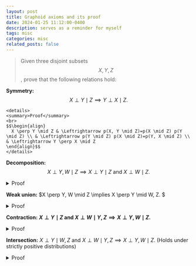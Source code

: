 ```yaml
---
layout: post
title: Graphoid axioms and its proof
date: 2024-01-25 11:12:00-0400
description: serves as a reminder for myself
tags: misc
categories: misc
related_posts: false
---
```


>Given three disjoint subsets $$X, Y, Z$$, prove that the following relations hold:

**Symmetry:** $$X \perp Y \mid Z  \implies Y \perp X \mid Z.$$

```
<details>
<summary>Proof</summary>
<br>
$$\begin{align} 
  X \perp Y \mid Z & \Leftrightarrow p(X, Y \mid Z)=p(X \mid Z) p(Y \mid Z) \\ & \Leftrightarrow p(Y \mid Z) p(X \mid Z)=p(Y, X \mid Z) \\ & \Leftrightarrow Y \perp X \mid Z 
\end{align}$$
</details>
```

**Decomposition:** $$X \perp Y, W \mid Z  \implies X \perp Y \mid Z \  \text{and} \ X \perp W \mid Z.$$

<details>
<summary>Proof</summary>
<br>
$$\begin{align} 
  X \perp Y, W \mid Z & \Leftrightarrow p(X, Y, W \mid Z)=p(X \mid Z) p(Y, W \mid Z) \\ & \Leftrightarrow p(W \mid X, Y, Z) p(X, Y \mid Z)=p(X \mid Z) p(W \mid Y, Z) p(Y \mid Z) \\ & \Rightarrow \sum_{w} p(W \mid X, Y, Z) p(X, Y \mid Z)=\sum_{w} p(W \mid Y, Z) p(X \mid Z) p(Y \mid Z) \\ & \Leftrightarrow p(X, Y \mid Z)=p(X \mid Z) p(Y \mid Z) \\ & \Leftrightarrow X \perp Y \mid Z 
  \end{align}$$
	similarly,
	$$\begin{align} 
  X \perp Y, W \mid Z & \Leftrightarrow p(X, Y, W \mid Z)=p(X \mid Z) p(Y, W \mid Z) \\ & \Leftrightarrow p(Y \mid X, W, Z) p(X, W \mid Z)=p(X \mid Z) p(W \mid Z) p(Y \mid W, Z) \\ &\Rightarrow \sum_{Y} p(Y \mid X, W, Z) p(X, W \mid Z)=\sum_{Y} p(X \mid Z) p(W \mid Z) p(Y \mid W, Z) \\ &\Leftrightarrow p(X, W \mid Z)=p(X \mid Z) p(W \mid Z)\\ & \Leftrightarrow X \perp W \mid Z 
  \end{align}$$
</details>

**Weak union:** $X \perp Y, W \mid Z  \implies X \perp Y \mid W, Z. $

<details>
<summary>Proof</summary>
<br>
$$\begin{align} 
  X \perp Y, W \mid Z & \Leftrightarrow p(X, Y, W \mid Z)=p(X \mid Z) p(Y, W \mid Z) \\ & \Leftrightarrow p(X, Y \mid W, Z) p(W \mid Z)=p(X \mid Z) p(Y \mid W, Z) p(W\mid Z) \\ & \Leftrightarrow p(X, Y \mid W, Z)=p(X \mid Z) p(Y \mid W, Z) \\ \text{Based on (ii)} & \Rightarrow p(X, Y \mid W, Z)=p(X \mid Z, W) p(Y \mid W, Z) \\ & \Leftrightarrow X \perp Y \mid W, Z 
  \end{align}$$
</details>

**Contraction:** **$X \perp Y \mid Z \  \text{and} \ X \perp W \mid Y, Z \implies X \perp Y, W \mid Z.$**

<details>
<summary>Proof</summary>
<br>
$$\begin{align}
	X \perp Y \mid Z \text { \& } X \perp W \mid Y, Z & \Leftrightarrow p(X, Y \mid Z)=p(X \mid Z) p(Y \mid Z)\\
	& \text{ \& } p(X, W \mid Y, Z)=p(X \mid Y, Z) p(W \mid Y, Z)\\ & \begin{aligned}
	    \Rightarrow p(X, Y, W \mid Z)&=p(X, W \mid Y, Z) P(Y \mid Z)\\ & =p(X \mid Y, Z) p(W \mid Y, Z) p(Y \mid Z)\\& =p(X \mid Z) p(W, Y|Z)
	\end{aligned}
	\\ & \Leftrightarrow X \perp W, Y \mid Z
	\end{align}
	$$
</details>

**Intersection:** $X \perp Y \mid W, Z \  \text{and} \ X \perp W \mid Y, Z \implies X \perp Y, W \mid Z.$  (Holds under strictly positive distributions)

<details>
<summary>Proof</summary>
<br>
$$
	\begin{align}
	X \perp W \mid Y, Z & \Leftrightarrow p(X, W \mid Y, Z)=p(X \mid Y, Z) p(W \mid Y, Z)\\ &
	\begin{align}
	\Rightarrow p(X, W, Y \mid Z)& =p(X \mid Y, Z) p(W \mid Y, Z) p(Y \mid Z)\\
	&=p(X\mid Y,Z)p(W,Y\mid Z) \overset{\Delta}{=} p(X\mid Z)p(W,Y\mid Z)\Rightarrow X \perp W, Y\mid Z
	\end{align}
	\end{align}
	$$
	the $\Delta$ holds since $$\begin{align}
	&p(X \mid W, Z, Y)=p(X \mid Y, Z)=p(X \mid W, Z)\\
	& \Leftrightarrow \frac{p(X, Y \mid Z)}{p(Y \mid Z)}=\frac{p(X, W \mid Z)}{p(W \mid Z)}\\
    & \Rightarrow \sum_W p(X, Y \mid Z)p(W \mid Z)=\sum_W p(X, W \mid Z)p(Y \mid Z)\\
	& \Leftrightarrow p(X, Y \mid Z)=p(X \mid Z) p(Y \mid Z)\\
	& \Leftrightarrow X \perp Y \mid Z
	\end{align}$$
</details>
